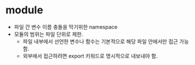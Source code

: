 # module

- 파일 간 변수 이름 충돌을 막기위한 namespace
- 모듈의 범위는 파일 단위로 제한.
  - 파일 내부에서 선언한 변수나 함수는 기본적으로 해당 파일 안에서만 접근 가능함.
  - 외부에서 접근하려면 export 키워드로 명시적으로 내보내야 함.
